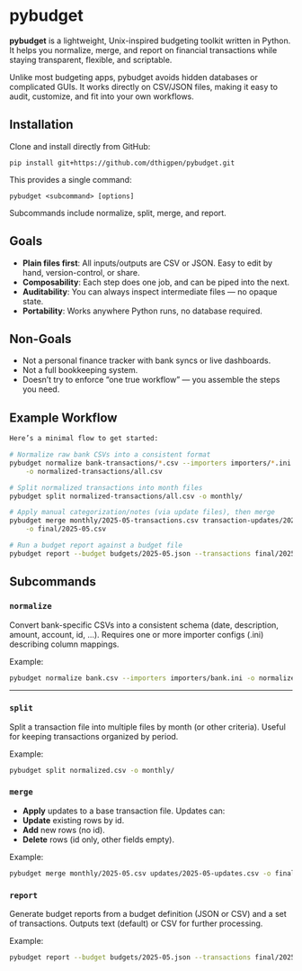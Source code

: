 # pybudget

**pybudget** is a lightweight, Unix-inspired budgeting toolkit written in Python.
It helps you normalize, merge, and report on financial transactions while staying transparent, flexible, and scriptable.

Unlike most budgeting apps, pybudget avoids hidden databases or complicated GUIs.
It works directly on CSV/JSON files, making it easy to audit, customize, and fit into your own workflows.


## Installation

Clone and install directly from GitHub:

```
pip install git+https://github.com/dthigpen/pybudget.git
```

This provides a single command:

```
pybudget <subcommand> [options]
```

Subcommands include normalize, split, merge, and report.

## Goals

- **Plain files first**: All inputs/outputs are CSV or JSON. Easy to edit by hand, version-control, or share.
- **Composability**: Each step does one job, and can be piped into the next.
- **Auditability**: You can always inspect intermediate files — no opaque state.
- **Portability**: Works anywhere Python runs, no database required.

## Non-Goals

- Not a personal finance tracker with bank syncs or live dashboards.
- Not a full bookkeeping system.
- Doesn’t try to enforce “one true workflow” — you assemble the steps you need.

## Example Workflow

```bash
Here’s a minimal flow to get started:

# Normalize raw bank CSVs into a consistent format
pybudget normalize bank-transactions/*.csv --importers importers/*.ini \
    -o normalized-transactions/all.csv

# Split normalized transactions into month files
pybudget split normalized-transactions/all.csv -o monthly/

# Apply manual categorization/notes (via update files), then merge
pybudget merge monthly/2025-05-transactions.csv transaction-updates/2025-05-updates.csv \
    -o final/2025-05.csv

# Run a budget report against a budget file
pybudget report --budget budgets/2025-05.json --transactions final/2025-05.csv
```

## Subcommands

### `normalize`

Convert bank-specific CSVs into a consistent schema (date, description, amount, account, id, ...).
Requires one or more importer configs (.ini) describing column mappings.

Example:

```bash
pybudget normalize bank.csv --importers importers/bank.ini -o normalized.csv
```

---

### `split`

Split a transaction file into multiple files by month (or other criteria).
Useful for keeping transactions organized by period.

Example:

```bash
pybudget split normalized.csv -o monthly/
```

### `merge`

- **Apply** updates to a base transaction file. Updates can:
- **Update** existing rows by id.
- **Add** new rows (no id).
- **Delete** rows (id only, other fields empty).

Example:

```bash
pybudget merge monthly/2025-05.csv updates/2025-05-updates.csv -o final/2025-05.csv
```

### `report`

Generate budget reports from a budget definition (JSON or CSV) and a set of transactions.
Outputs text (default) or CSV for further processing.

Example:

```bash
pybudget report --budget budgets/2025-05.json --transactions final/2025-05.csv
```
